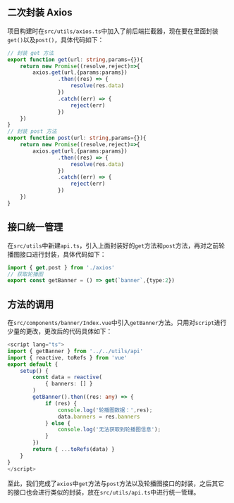 ## 二次封装 Axios

项目构建时在`src/utils/axios.ts`中加入了前后端拦截器，现在要在里面封装`get()`以及`post()`，具体代码如下：

```typescript
// 封装 get 方法
export function get(url: string,params={}){
    return new Promise((resolve,reject)=>{
        axios.get(url,{params:params})
                .then((res) => {
                    resolve(res.data)
                })
                .catch((err) => {
                    reject(err)
                })
    })
}
// 封装 post 方法
export function post(url: string,params={}){
    return new Promise((resolve,reject)=>{
        axios.get(url,{params:params})
                .then((res) => {
                    resolve(res.data)
                })
                .catch((err) => {
                    reject(err)
                })
    })
}
```



## 接口统一管理

在`src/utils`中新建`api.ts`，引入上面封装好的`get`方法和`post`方法，再对之前轮播图接口进行封装，具体代码如下：

```typescript
import { get,post } from './axios'
// 获取轮播图
export const getBanner = () => get(`banner`,{type:2})
```



## 方法的调用

在`src/components/banner/Index.vue`中引入`getBanner`方法。只用对`script`进行少量的更改，更改后的代码具体如下：

```typescript
<script lang="ts">
import { getBanner } from '../../utils/api'
import { reactive, toRefs } from 'vue'
export default {
    setup() {
        const data = reactive(
            { banners: [] }
        )
        getBanner().then((res: any) => {
            if (res) {
                console.log('轮播图数据：',res);
                data.banners = res.banners
            } else {
                console.log('无法获取到轮播图信息');
            }
        })
        return { ...toRefs(data) }
    }
}
</script>
```

至此，我们完成了`axios`中`get`方法与`post`方法以及轮播图接口的封装，之后其它的接口也会进行类似的封装，放在`src/utils/api.ts`中进行统一管理。